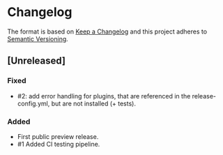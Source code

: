 # Changelog

The format is based on [Keep a Changelog](http://keepachangelog.com/en/1.0.0/)
and this project adheres to [Semantic Versioning](http://semver.org/spec/v2.0.0.html).

## [Unreleased]

### Fixed

- #2: add error handling for plugins, that are referenced in the release-config.yml, but are
  not installed (+ tests).

### Added

- First public preview release.
- #1 Added CI testing pipeline.
